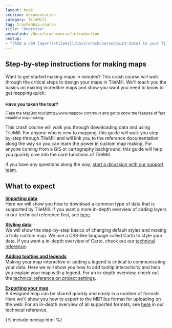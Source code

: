 ```yaml
---
layout: book
section: documentation
category: TileMill
tag: Crash&nbsp;course
title: "Overview"
permalink: /docs/crashcourse/introduction
nextup:
- "[Add a CSV layer](/tilemill/docs/crashcourse/point-data) to your TileMill project."
---
```

## Step-by-step instructions for making maps

Want to get started making maps in minutes? This crash course will walk through the critical steps to design your maps in TileMill. We'll teach you the basics on making incredible maps and show you want you need to know to get mapping quick.

<small class='note' markdown='1'>
<h3>Have you taken the tour?</h3>
[Take the MapBox tour](http://www.mapbox.com/tour) and get to know the features of fast beautiful map making.
</small>

This crash course will walk you through downloading data and using TileMill. For anyone who is new to mapping, this guide will walk you step-by-step through TileMill and will link you to the reference documentation along the way so you can learn the power in custom map making. For anyone coming from a GIS or cartography background, this guide will help you quickly dive into the core functions of TileMill.

If you have any questions along the way, [start a dicussion with our support team](http://support.mapbox.com).

## What to expect

**[Importing data](/tilemill/docs/crashcourse/point-data)**  
  Here we will show you how to download a common type of data that is supported by TileMill. If you want a more in-depth overview of adding layers in our technical reference first, see [here](/tilemill/docs/manual/adding-layers).

**[Styling data](/tilemill/docs/crashcourse/styling)**  
  We will show the step-by-step basics of changing default styles and making a truly custom map. We use a CSS-like language called Carto to style your data. If you want a in-depth overview of Carto, check out our [technical reference](/tilemill/docs/manual/carto).

**[Adding tooltips and legends](/tilemill/docs/crashcourse/tooltips)**  
  Making your map interactive or adding a legend is critical to communicating your data. Here we will show you how to add tooltip interactivity and help you explain your map with a legend. For an in-depth overview, check out the [technical reference on project settings](/tilemill/docs/manual/project-settings).

**[Exporting your map](/tilemill/docs/manual/exporting)**  
  A designed map can be shared quickly and easily in a number of formats. Here we'll show you how to export to the MBTiles format for uploading on the web. For an in-depth overview of all supported formats, see [here](/tilemill/docs/manual/exporting) in our technical reference.

{% include nextup.html %}
